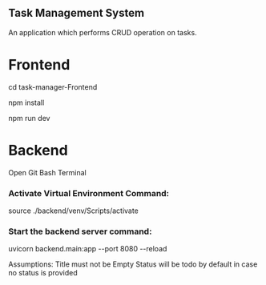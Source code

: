 ## Task Management System
An application which performs CRUD operation on tasks.

# Frontend
cd task-manager-Frontend

npm install

npm run dev

# Backend
Open Git Bash Terminal

### Activate Virtual Environment Command:
source ./backend/venv/Scripts/activate

### Start the backend server command:
uvicorn backend.main:app --port 8080 --reload

Assumptions:
Title must not be Empty
Status will be todo by default in case no status is provided